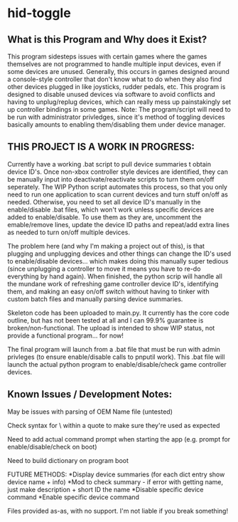 # hid-toggle

What is this Program and Why does it Exist?
-------------------------------------------
This program sidesteps issues with certain games where the games themselves are not programmed to handle multiple input devices, even if some devices are unused. Generally, this occurs in games designed around a console-style controller that don't know what to do when they also find other devices plugged in like joysticks, rudder pedals, etc. This program is designed to disable unused devices via software to avoid conflicts and having to unplug/replug devices, which can really mess up painstakingly set up controller bindings in some games. Note: The program/script will need to be run with administrator privledges, since it's method of toggling devices basically amounts to enabling them/disabling them under device manager.

THIS PROJECT IS A WORK IN PROGRESS:
-----------------------------------
Currently have a working .bat script to pull device summaries t obtain device ID's. Once non-xbox controller style devices are identified, they can be manually input into deactivate/reactivate scripts to turn them on/off seperately. The WIP Python script automates this process, so that you only need to run one application to scan current devices and turn stuff on/off as needed. Otherwise, you need to set all device ID's manually in the enable/disable .bat files, which won't work unless specific devices are added to enable/disable. To use them as they are, uncomment the emable/remove lines, update the device ID paths and repeat/add extra lines as needed to turn on/off multiple devices. 

The problem here (and why I'm making a project out of this), is that plugging and unplugging devices and other things can change the ID's used to enable/disable devices... which makes doing this manually super tedious (since unplugging a controller to move it means you have to re-do everything by hand again). When finished, the python scrip will handle all the mundane work of refreshing game controller device ID's, identifying them, and making an easy on/off switch without having to tinker with custom batch files and manually parsing device summaries.

Skeleton code has been uploaded to main.py. It currently has the core code outline, but has not been tested at all and I can 99.9% guarantee is broken/non-functional. The upload is intended to show WIP status, not provide a functional program... for now! 

The final program will launch from a .bat file that must be run with admin privleges (to ensure enable/disable calls to pnputil work). This .bat file will launch the actual python program to enable/disable/check game controller devices.


Known Issues / Development Notes:
---------------------------------
May be issues with parsing of OEM Name file (untested)
    
Check syntax for \ within a quote to make sure they're used as expected

Need to add actual command prompt when starting the app (e.g. prompt for enable/disable/check on boot)

Need to build dictionary on program boot
    
FUTURE METHODS:
    *Display device summaries (for each dict entry show device name + info)
    *Mod to check summary - if error with getting name, just make description + short ID the name
    *Disable specific device command
    *Enable specific device command

Files provided as-as, with no support. I'm not liable if you break something!
